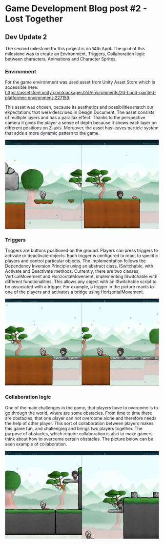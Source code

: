 # Game Development Blog post #2 - Lost Together

## Dev Update 2
The second milestone for this project is on 14th April. The goal of this milestone was to create an Environment, Triggers, Collaboration logic between characters, Animations and Character Sprites.

### Environment
For the game environment was used asset from Unity Asset Store which is accessible here: https://assetstore.unity.com/packages/2d/environments/2d-hand-painted-platformer-environment-227159. 

This asset was chosen, because its aesthetics and possibilities match our expectations that were described in Design Document. The asset consists of multiple layers and has a parallax effect. Thanks to the perspective camera it gives the player a sense of depth because it shows each layer on different positions on Z-axis. Moreover, the asset has leaves particle system that adds a more dynamic pattern to the game.

<img width="620" alt="Main menu" src="../Screenshots/Game_Environment.png"> 

### Triggers
Triggers are buttons positioned on the ground. Players can press triggers to activate or deactivate objects. Each trigger is configured to react to specific players and control particular objects. The implementation follows the Dependency Inversion Principle using an abstract class, ISwitchable, with Activate and Deactivate methods. Currently, there are two classes, VerticalMovement and HorizontalMovement, implementing ISwitchable with different functionalities. This allows any object with an ISwitchable script to be associated with a trigger. For example, a trigger in the picture reacts to one of the players and activates a bridge using HorizontalMovement.


<img width="620" alt="Main menu" src="../Screenshots/Trigger_bridge.png"> 

### Collaboration logic
One of the main challenges in the game, that players have to overcome is to go through the world, where are some obstacles. From time to time there are obstacles, that one player can not overcome alone and therefore needs the help of other player. This sort of collaboration between players makes this game fun, and challenging and brings two players together. The purpose of obstacles, which require collaboration is also to make gamers think about how to overcome certain obstacles. The picture below can be seen example of collaboration.

<img width="620" alt="Main menu" src="../Screenshots/Colaboration_Elevator.png"> 


